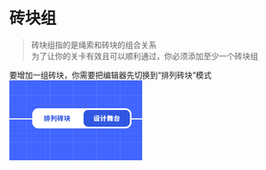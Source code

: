 # 砖块组

> 砖块组指的是绳索和砖块的组合关系  
> 为了让你的关卡有效且可以顺利通过，你必须添加至少一个砖块组

要增加一组砖块，你需要把编辑器先切换到“排列砖块”模式  
![模式切换](../_screenshots/mode_switch.png ":size=375")